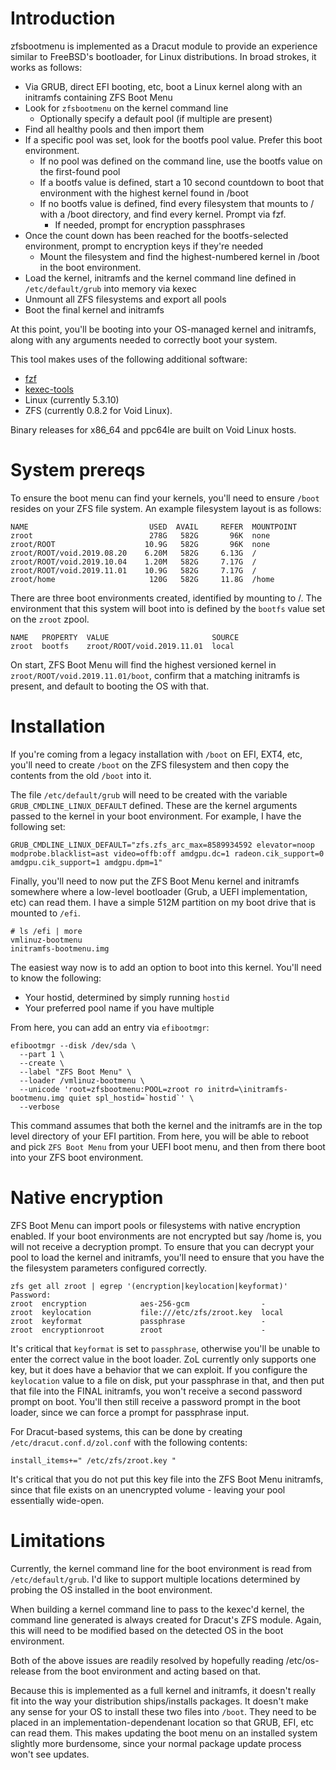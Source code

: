 # Introduction

zfsbootmenu is implemented as a Dracut module to provide an experience similar to FreeBSD's bootloader, for Linux distributions. In broad strokes, it works as follows:

* Via GRUB, direct EFI booting, etc, boot a Linux kernel along with an initramfs containing ZFS Boot Menu
* Look for `zfsbootmenu` on the kernel command line
    * Optionally specify a default pool (if multiple are present)
* Find all healthy pools and then import them
* If a specific pool was set, look for the bootfs pool value. Prefer this boot environment.
    * If no pool was defined on the command line, use the bootfs value on the first-found pool
    * If a bootfs value is defined, start a 10 second countdown to boot that environment with the highest kernel found in /boot
    * If no bootfs value is defined, find every filesystem that mounts to / with a /boot directory, and find every kernel. Prompt via fzf.
        * If needed, prompt for encryption passphrases
 * Once the count down has been reached for the bootfs-selected environment, prompt to encryption keys if they're needed
     * Mount the filesystem and find the highest-numbered kernel in /boot in the boot environment.     
 * Load the kernel, initramfs and the kernel command line defined in `/etc/default/grub` into memory via kexec
 * Unmount all ZFS filesystems and export all pools
 * Boot the final kernel and initramfs
    
At this point, you'll be booting into your OS-managed kernel and initramfs, along with any arguments needed to correctly boot your system.
 
This tool makes uses of the following additional software:
 * [fzf](https://github.com/junegunn/fzf)
 * [kexec-tools](https://github.com/horms/kexec-tools)
 * Linux (currently 5.3.10)
 * ZFS (currently 0.8.2 for Void Linux).
 
Binary releases for x86_64 and ppc64le are built on Void Linux hosts.

# System prereqs

To ensure the boot menu can find your kernels, you'll need to ensure `/boot` resides on your ZFS file system. An example filesystem layout is as follows:

```
NAME                           USED  AVAIL     REFER  MOUNTPOINT
zroot                          278G   582G       96K  none
zroot/ROOT                    10.9G   582G       96K  none
zroot/ROOT/void.2019.08.20    6.20M   582G     6.13G  /
zroot/ROOT/void.2019.10.04    1.20M   582G     7.17G  /
zroot/ROOT/void.2019.11.01    10.9G   582G     7.17G  /
zroot/home                     120G   582G     11.8G  /home
```

There are three boot environments created, identified by mounting to /.  The environment that this system will boot into is defined by the `bootfs` value set on the `zroot` zpool. 

```
NAME   PROPERTY  VALUE                       SOURCE
zroot  bootfs    zroot/ROOT/void.2019.11.01  local
```

On start, ZFS Boot Menu will find the highest versioned kernel in `zroot/ROOT/void.2019.11.01/boot`, confirm that a matching initramfs is present, and default to booting the OS with that.

# Installation

If you're coming from a legacy installation with `/boot` on EFI, EXT4, etc, you'll need to create `/boot` on the ZFS filesystem and then copy the contents from the old `/boot` into it. 

The file `/etc/default/grub` will need to be created with the variable `GRUB_CMDLINE_LINUX_DEFAULT` defined. These are the kernel arguments passed to the kernel in your boot environment. For example, I have the following set:

```
GRUB_CMDLINE_LINUX_DEFAULT="zfs.zfs_arc_max=8589934592 elevator=noop modprobe.blacklist=ast video=offb:off amdgpu.dc=1 radeon.cik_support=0 amdgpu.cik_support=1 amdgpu.dpm=1"
```

Finally, you'll need to now put the ZFS Boot Menu kernel and initramfs somewhere where a low-level bootloader (Grub, a UEFI implementation, etc) can read them. I have a simple 512M partition on my boot drive that is mounted to `/efi`.

```
# ls /efi | more
vmlinuz-bootmenu
initramfs-bootmenu.img
```

The easiest way now is to add an option to boot into this kernel. You'll need to know the following:
* Your hostid, determined by simply running `hostid`
* Your preferred pool name if you have multiple

From here, you can add an entry via `efibootmgr`:
```
efibootmgr --disk /dev/sda \
  --part 1 \
  --create \
  --label "ZFS Boot Menu" \
  --loader /vmlinuz-bootmenu \
  --unicode 'root=zfsbootmenu:POOL=zroot ro initrd=\initramfs-bootmenu.img quiet spl_hostid=`hostid`' \
  --verbose
```

This command assumes that both the kernel and the initramfs are in the top level directory of your EFI partition. From here, you will be able to reboot and pick `ZFS Boot Menu` from your UEFI boot menu, and then from there boot into your ZFS boot environment.

# Native encryption

ZFS Boot Menu can import pools or filesystems with native encryption enabled. If your boot environments are not encrypted but say /home is, you will not receive a decryption prompt. To ensure that you can decrypt your pool to load the kernel and initramfs, you'll need to ensure that you have the the filesystem parameters configured correctly.

```
zfs get all zroot | egrep '(encryption|keylocation|keyformat)'
Password: 
zroot  encryption            aes-256-gcm                -
zroot  keylocation           file:///etc/zfs/zroot.key  local
zroot  keyformat             passphrase                 -
zroot  encryptionroot        zroot                      -
```
It's critical that `keyformat` is set to `passphrase`, otherwise you'll be unable to enter the correct value in the boot loader. ZoL currently only supports one key, but it does have a behavior that we can exploit. If you configure the `keylocation` value to a file on disk, put your passphrase in that, and then put that file into the FINAL initramfs, you won't receive a second password prompt on boot. You'll then still receive a password prompt in the boot loader, since we can force a prompt for passphrase input.

For Dracut-based systems, this can be done by creating `/etc/dracut.conf.d/zol.conf` with the following contents:

```
install_items+=" /etc/zfs/zroot.key "
```

It's critical that you do not put this key file into the ZFS Boot Menu initramfs, since that file exists on an unencrypted volume - leaving your pool essentially wide-open.

# Limitations

Currently, the kernel command line for the boot environment is read from `/etc/default/grub`. I'd like to support multiple locations determined by probing the OS installed in the boot environment. 

When building a kernel command line to pass to the kexec'd kernel, the command line generated is always created for Dracut's ZFS module. Again, this will need to be modified based on the detected OS in the boot environment.

Both of the above issues are readily resolved by hopefully reading /etc/os-release from the boot environment and acting based on that.

Because this is implemented as a full kernel and initramfs, it doesn't really fit into the way your distribution ships/installs packages. It doesn't make any sense for your OS to install these two files into `/boot`. They need to be placed in an implementation-dependenant location so that GRUB, EFI, etc can read them. This makes updating the boot menu on an installed system slightly more burdensome, since your normal package update process won't see updates.
